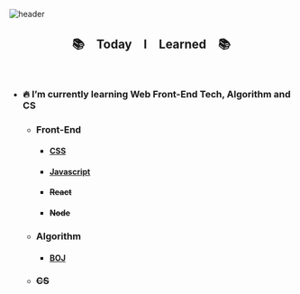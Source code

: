 ![header](https://capsule-render.vercel.app/api?type=waving&color=DDD5FC&height=170&section=header&text=Jaharim&fontColor=ffffff&fontSize=40)

<h2 align="center">📚　Today　I　Learned　📚</h2>

<br/>

- ### 🔥 I’m currently learning Web Front-End Tech, Algorithm and CS

  - ### Front-End

    - #### [CSS](https://github.com/Jaharim/TIL/tree/master/Front-End/CSS)
    - #### [Javascript](https://github.com/Jaharim/TIL/tree/master/Front-End/Javascript)
    - #### ~~React~~
    - #### ~~Node~~

  - ### Algorithm

    - #### [BOJ](https://github.com/Jaharim/TIL/tree/master/Algorithm/BOJ)

  - ### ~~CS~~
